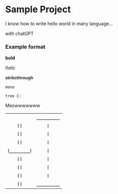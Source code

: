# Sample Project

I know how to write hello world in many language...

with chatGPT

### Example format

**bold**

_Italic_

~~strikethrough~~

`mono`

```shell
tree C:
```

Meowwwwwww

|                    |                   |
|   :-------------:  | :-------------:   |
|                    |   __________      |
|    l         l     |        l          |
|    l         l     |        l          |
|    l         l     |        l          |
|    l_________l     |        l          |
|    l         l     |        l          |
|    l         l     |        l          |
|    l         l     |        l          |
|    l         l     |    __________     |
